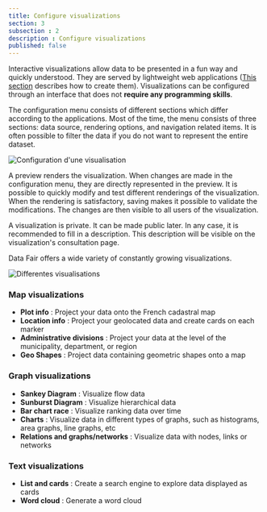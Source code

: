 ```yaml
---
title: Configure visualizations
section: 3
subsection : 2
description : Configure visualizations
published: false
---
```


Interactive visualizations allow data to be presented in a fun way and quickly understood. They are served by lightweight web applications ([This section](./interoperate/applications) describes how to create them). Visualizations can be configured through an interface that does not **require any programming skills**.

The configuration menu consists of different sections which differ according to the applications. Most of the time, the menu consists of three sections: data source, rendering options, and navigation related items. It is often possible to filter the data if you do not want to represent the entire dataset.

![Configuration d'une visualisation](./images/functional-presentation/configuration-visu.jpg)

A preview renders the visualization. When changes are made in the configuration menu, they are directly represented in the preview. It is possible to quickly modify and test different renderings of the visualization. When the rendering is satisfactory, saving makes it possible to validate the modifications. The changes are then visible to all users of the visualization.


A visualization is private. It can be made public later. In any case, it is recommended to fill in a description. This description will be visible on the visualization's consultation page.

Data Fair offers a wide variety of constantly growing visualizations.

![Differentes visualisations](./images/functional-presentation/valorisations.jpg)

### Map visualizations
* **Plot info** : Project your data onto the French cadastral map
* **Location info** : Project your geolocated data and create cards on each marker
* **Administrative divisions** : Project your data at the level of the municipality, department, or region
* **Geo Shapes** : Project data containing geometric shapes onto a map

### Graph visualizations

* **Sankey Diagram** : Visualize flow data
* **Sunburst Diagram** : Visualize hierarchical data
* **Bar chart race** : Visualize ranking data over time
* **Charts** : Visualize data in different types of graphs, such as histograms, area graphs, line graphs, etc
* **Relations and graphs/networks** : Visualize data with nodes, links or networks

### Text visualizations

* **List and cards** : Create a search engine to explore data displayed as cards
* **Word cloud** : Generate a word cloud
